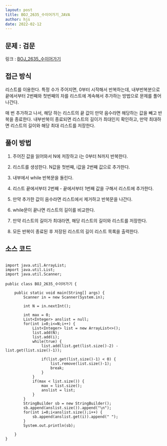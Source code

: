 ```yaml
---
layout: post
title: BOJ_2635_수이어가기_JAVA
author: hjs
date: 2022-02-12
---
```


## 문제 : 검문

링크 : [BOJ_2635_수이어가기](https://www.acmicpc.net/problem/2635)


## 접근 방식

리스트를 이용한다. 특정 수가 주어지면, 0부터 시작해서 반복하는데, 내부반복분으로 끝에서부터 2번째와 첫번째의 차를 리스트에 계속해서 추가하는 방법으로 문제를 풀어나간다.

매 번 추가하고 나서, 해당 하는 리스트의 끝 값이 만약 음수라면 해당하는 값을 빼고 반복을 종료한다. 내부반복이 종료되면 리스트의 길이가 최대인지 확인하고, 만약 최대하면 리스트의 길이와 해당 최대 리스트를 저장한다.

## 풀이 방법

1. 주어진 값을 읽어와서 N에 저장하고 i는 0부터 N까지 반복한다.

2. 리스트를 생성한다. N값을 첫번째, i값을 2번째 값으로 추가한다.

3. 내부에서 while 반복문을 돌린다.

4. 리스트 끝에서부터 2번째 - 끝에서부터 1번째 값을 구해서 리스트에 추가한다.

5. 만약 추가한 값이 음수라면 리스트에서 제거하고 반복문을 나간다.

6. while문이 끝나면 리스트의 길이를 비교한다.

7. 만약 리스트의 길이가 최대라면, 해당 리스트의 길이와 리스트를 저장한다.

8. 모든 반복이 종료된 후 저장된 리스트의 길이 리스트 목록을 출력한다.

## 소스 코드

~~~

import java.util.ArrayList;
import java.util.List;
import java.util.Scanner;

public class BOJ_2635_수이어가기 {

	public static void main(String[] args) {
		Scanner in = new Scanner(System.in);

		int N = in.nextInt();

		int max = 0;
		List<Integer> anslist = null;
		for(int i=0;i<=N;i++) {
			List<Integer> list = new ArrayList<>();
			list.add(N);
			list.add(i);
			while(true) {
				list.add(list.get(list.size()-2) - list.get(list.size()-1));

				if(list.get(list.size()-1) < 0) {
					list.remove(list.size()-1);
					break;
				}
			}
			if(max < list.size()) {
				max = list.size();
				anslist = list;
			}
		}
		StringBuilder sb = new StringBuilder();
		sb.append(anslist.size()).append("\n");
		for(int i=0;i<anslist.size();i++) {
			sb.append(anslist.get(i)).append(" ");
		}
		System.out.println(sb);

	}
}

~~~
